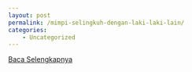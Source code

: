 ```yaml
---
layout: post
permalink: /mimpi-selingkuh-dengan-laki-laki-lain/
categories:
    - Uncategorized
---
```


[Baca Selengkapnya](/07)